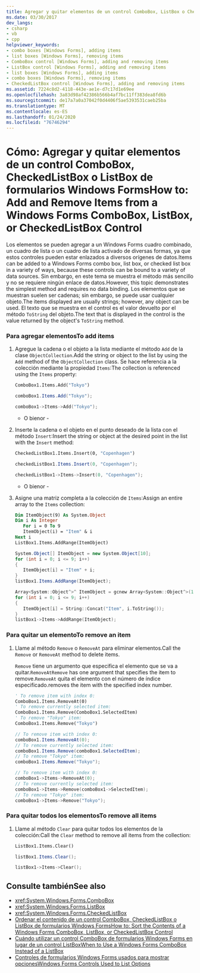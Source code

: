 ```yaml
---
title: Agregar y quitar elementos de un control ComboBox, ListBox o CheckedListBox
ms.date: 03/30/2017
dev_langs:
- csharp
- vb
- cpp
helpviewer_keywords:
- combo boxes [Windows Forms], adding items
- list boxes [Windows Forms], removing items
- ComboBox control [Windows Forms], adding and removing items
- ListBox control [Windows Forms], adding and removing items
- list boxes [Windows Forms], adding items
- combo boxes [Windows Forms], removing items
- CheckedListBox control [Windows Forms], adding and removing items
ms.assetid: 7224c8d2-4118-443e-ae1e-d7c17d1e69ee
ms.openlocfilehash: 3a83d98af42386b566b4af7bc11ff383dea8fd6b
ms.sourcegitcommit: de17a7a0a37042f0d4406f5ae5393531caeb25ba
ms.translationtype: MT
ms.contentlocale: es-ES
ms.lasthandoff: 01/24/2020
ms.locfileid: "76746294"
---
```

# <a name="how-to-add-and-remove-items-from-a-windows-forms-combobox-listbox-or-checkedlistbox-control"></a><span data-ttu-id="eb87b-102">Cómo: Agregar y quitar elementos de un control ComboBox, CheckedListBox o ListBox de formularios Windows Forms</span><span class="sxs-lookup"><span data-stu-id="eb87b-102">How to: Add and Remove Items from a Windows Forms ComboBox, ListBox, or CheckedListBox Control</span></span>
<span data-ttu-id="eb87b-103">Los elementos se pueden agregar a un Windows Forms cuadro combinado, un cuadro de lista o un cuadro de lista activado de diversas formas, ya que estos controles pueden estar enlazados a diversos orígenes de datos.</span><span class="sxs-lookup"><span data-stu-id="eb87b-103">Items can be added to a Windows Forms combo box, list box, or checked list box in a variety of ways, because these controls can be bound to a variety of data sources.</span></span> <span data-ttu-id="eb87b-104">Sin embargo, en este tema se muestra el método más sencillo y no se requiere ningún enlace de datos.</span><span class="sxs-lookup"><span data-stu-id="eb87b-104">However, this topic demonstrates the simplest method and requires no data binding.</span></span> <span data-ttu-id="eb87b-105">Los elementos que se muestran suelen ser cadenas; sin embargo, se puede usar cualquier objeto.</span><span class="sxs-lookup"><span data-stu-id="eb87b-105">The items displayed are usually strings; however, any object can be used.</span></span> <span data-ttu-id="eb87b-106">El texto que se muestra en el control es el valor devuelto por el método `ToString` del objeto.</span><span class="sxs-lookup"><span data-stu-id="eb87b-106">The text that is displayed in the control is the value returned by the object's `ToString` method.</span></span>  
  
### <a name="to-add-items"></a><span data-ttu-id="eb87b-107">Para agregar elementos</span><span class="sxs-lookup"><span data-stu-id="eb87b-107">To add items</span></span>  
  
1. <span data-ttu-id="eb87b-108">Agregue la cadena o el objeto a la lista mediante el método `Add` de la clase `ObjectCollection`.</span><span class="sxs-lookup"><span data-stu-id="eb87b-108">Add the string or object to the list by using the `Add` method of the `ObjectCollection` class.</span></span> <span data-ttu-id="eb87b-109">Se hace referencia a la colección mediante la propiedad `Items`:</span><span class="sxs-lookup"><span data-stu-id="eb87b-109">The collection is referenced using the `Items` property:</span></span>  
  
    ```vb  
    ComboBox1.Items.Add("Tokyo")  
    ```  
  
    ```csharp  
    comboBox1.Items.Add("Tokyo");  
    ```  
  
    ```cpp  
    comboBox1->Items->Add("Tokyo");  
    ```  
  
     - <span data-ttu-id="eb87b-110">O bien</span><span class="sxs-lookup"><span data-stu-id="eb87b-110">or -</span></span>  
  
2. <span data-ttu-id="eb87b-111">Inserte la cadena o el objeto en el punto deseado de la lista con el método `Insert`:</span><span class="sxs-lookup"><span data-stu-id="eb87b-111">Insert the string or object at the desired point in the list with the `Insert` method:</span></span>  
  
    ```vb  
    CheckedListBox1.Items.Insert(0, "Copenhagen")  
    ```  
  
    ```csharp  
    checkedListBox1.Items.Insert(0, "Copenhagen");  
    ```  
  
    ```cpp  
    checkedListBox1->Items->Insert(0, "Copenhagen");  
    ```  
  
     - <span data-ttu-id="eb87b-112">O bien</span><span class="sxs-lookup"><span data-stu-id="eb87b-112">or -</span></span>  
  
3. <span data-ttu-id="eb87b-113">Asigne una matriz completa a la colección de `Items`:</span><span class="sxs-lookup"><span data-stu-id="eb87b-113">Assign an entire array to the `Items` collection:</span></span>  
  
    ```vb  
    Dim ItemObject(9) As System.Object  
    Dim i As Integer  
       For i = 0 To 9  
       ItemObject(i) = "Item" & i  
    Next i  
    ListBox1.Items.AddRange(ItemObject)  
    ```  
  
    ```csharp  
    System.Object[] ItemObject = new System.Object[10];  
    for (int i = 0; i <= 9; i++)  
    {  
       ItemObject[i] = "Item" + i;  
    }  
    listBox1.Items.AddRange(ItemObject);  
    ```  
  
    ```cpp  
    Array<System::Object^>^ ItemObject = gcnew Array<System::Object^>(10);  
    for (int i = 0; i <= 9; i++)  
    {  
       ItemObject[i] = String::Concat("Item", i.ToString());  
    }  
    listBox1->Items->AddRange(ItemObject);  
    ```  
  
### <a name="to-remove-an-item"></a><span data-ttu-id="eb87b-114">Para quitar un elemento</span><span class="sxs-lookup"><span data-stu-id="eb87b-114">To remove an item</span></span>  
  
1. <span data-ttu-id="eb87b-115">Llame al método `Remove` o `RemoveAt` para eliminar elementos.</span><span class="sxs-lookup"><span data-stu-id="eb87b-115">Call the `Remove` or `RemoveAt` method to delete items.</span></span>  
  
     <span data-ttu-id="eb87b-116">`Remove` tiene un argumento que especifica el elemento que se va a quitar.`RemoveAt`</span><span class="sxs-lookup"><span data-stu-id="eb87b-116">`Remove` has one argument that specifies the item to remove.`RemoveAt`</span></span> <span data-ttu-id="eb87b-117">quita el elemento con el número de índice especificado.</span><span class="sxs-lookup"><span data-stu-id="eb87b-117">removes the item with the specified index number.</span></span>  
  
    ```vb  
    ' To remove item with index 0:  
    ComboBox1.Items.RemoveAt(0)  
    ' To remove currently selected item:  
    ComboBox1.Items.Remove(ComboBox1.SelectedItem)  
    ' To remove "Tokyo" item:  
    ComboBox1.Items.Remove("Tokyo")  
    ```  
  
    ```csharp  
    // To remove item with index 0:  
    comboBox1.Items.RemoveAt(0);  
    // To remove currently selected item:  
    comboBox1.Items.Remove(comboBox1.SelectedItem);  
    // To remove "Tokyo" item:  
    comboBox1.Items.Remove("Tokyo");  
    ```  
  
    ```cpp  
    // To remove item with index 0:  
    comboBox1->Items->RemoveAt(0);  
    // To remove currently selected item:  
    comboBox1->Items->Remove(comboBox1->SelectedItem);  
    // To remove "Tokyo" item:  
    comboBox1->Items->Remove("Tokyo");  
    ```  
  
### <a name="to-remove-all-items"></a><span data-ttu-id="eb87b-118">Para quitar todos los elementos</span><span class="sxs-lookup"><span data-stu-id="eb87b-118">To remove all items</span></span>  
  
1. <span data-ttu-id="eb87b-119">Llame al método `Clear` para quitar todos los elementos de la colección:</span><span class="sxs-lookup"><span data-stu-id="eb87b-119">Call the `Clear` method to remove all items from the collection:</span></span>  
  
    ```vb  
    ListBox1.Items.Clear()  
    ```  
  
    ```csharp  
    listBox1.Items.Clear();  
    ```  
  
    ```cpp  
    listBox1->Items->Clear();  
    ```  
  
## <a name="see-also"></a><span data-ttu-id="eb87b-120">Consulte también</span><span class="sxs-lookup"><span data-stu-id="eb87b-120">See also</span></span>

- <xref:System.Windows.Forms.ComboBox>
- <xref:System.Windows.Forms.ListBox>
- <xref:System.Windows.Forms.CheckedListBox>
- [<span data-ttu-id="eb87b-121">Ordenar el contenido de un control ComboBox, CheckedListBox o ListBox de formularios Windows Forms</span><span class="sxs-lookup"><span data-stu-id="eb87b-121">How to: Sort the Contents of a Windows Forms ComboBox, ListBox, or CheckedListBox Control</span></span>](sort-the-contents-of-a-wf-combobox-listbox-or-checkedlistbox-control.md)
- [<span data-ttu-id="eb87b-122">Cuándo utilizar un control ComboBox de formularios Windows Forms en lugar de un control ListBox</span><span class="sxs-lookup"><span data-stu-id="eb87b-122">When to Use a Windows Forms ComboBox Instead of a ListBox</span></span>](when-to-use-a-windows-forms-combobox-instead-of-a-listbox.md)
- [<span data-ttu-id="eb87b-123">Controles de formularios Windows Forms usados para mostrar opciones</span><span class="sxs-lookup"><span data-stu-id="eb87b-123">Windows Forms Controls Used to List Options</span></span>](windows-forms-controls-used-to-list-options.md)
